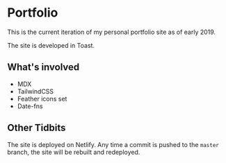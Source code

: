 # Portfolio

This is the current iteration of my personal portfolio site as of early 2019.

The site is developed in Toast.

## What's involved

- MDX
- TailwindCSS
- Feather icons set
- Date-fns

## Other Tidbits

The site is deployed on Netlify. Any time a commit is pushed to the `master` branch, the site will be rebuilt and redeployed.
